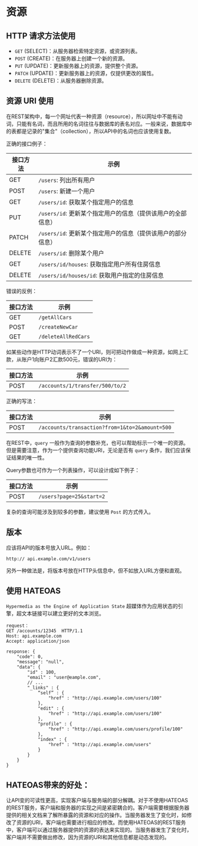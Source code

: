 # 资源

## HTTP 请求方法使用

- `GET` (SELECT)：从服务器检索特定资源，或资源列表。
- `POST` (CREATE)：在服务器上创建一个新的资源。
- `PUT` (UPDATE)：更新服务器上的资源，提供整个资源。
- `PATCH` (UPDATE)：更新服务器上的资源，仅提供更改的属性。
- `DELETE` (DELETE)：从服务器删除资源。

## 资源 URI 使用

在REST架构中，每一个网址代表一种资源（resource），所以网址中不能有动词，只能有名词，而且所用的名词往往与数据库的表名对应。一般来说，数据库中的表都是记录的"集合"（collection），所以API中的名词也应该使用复数。

正确的接口例子：

| 接口方法   | 示例                                                       |
| ----      | ----                                                       |
| GET       |  `/users`: 列出所有用户                                     |
| POST      |  `/users`: 新建一个用户                                     |
| GET       |  `/users/id`: 获取某个指定用户的信息                         |
| PUT       |  `/users/id`: 更新某个指定用户的信息（提供该用户的全部信息）   |
| PATCH     |  `/users/id`: 更新某个指定用户的信息（提供该用户的部分信息）   |
| DELETE    |  `/users/id`: 删除某个用户                                  |
| GET       |  `/users/id/houses`: 获取指定用户所有住房信息                |
| DELETE    |  `/users/id/houses/id`: 获取用户指定的住房信息               |

错误的反例：

| 接口方法   | 示例                                                       |
| ----      | ----                                                       |
| GET       |  `/getAllCars`                                             |
| POST      |  `/createNewCar`                                           |
| GET       |  `/deleteAllRedCars`                                       |

如某些动作是HTTP动词表示不了一个URI，则可把动作做成一种资源，如网上汇款，从账户1向账户2汇款500元，错误的URI为：

| 接口方法   | 示例                                                       |
| ----      | ----                                                       |
| POST      |  `/accounts/1/transfer/500/to/2`                           |

正确的写法：

| 接口方法   | 示例                                                       |
| ----      | ----                                                       |
| POST      |  `/accounts/transaction?from=1&to=2&amount=500`            |

在REST中，`query` 一般作为查询的参数补充，也可以帮助标示一个唯一的资源。但是需要注意，作为一个提供查询功能URI，无论是否有 `query` 条作，我们应该保证结果的唯一性。

Query参数也可作为一个列表操作，可以设计成如下例子：

| 接口方法   | 示例                                                       |
| ----      | ----                                                       |
| POST      |  `/users?page=25&start=2`                                  |

复杂的查询可能涉及到较多的参数，建议使用 `Post` 的方式传入。

## 版本

应该将API的版本号放入URL。例如：

```
http:// api.example.com/v1/users
```

另外一种做法是，将版本号放在HTTP头信息中，但不如放入URL方便和直观。

## 使用 HATEOAS

`Hypermedia as the Engine of Application State` 超媒体作为应用状态的引擎，超文本链接可以建立更好的文本浏览。

```
request：
GET /accounts/12345  HTTP/1.1
Host: api.example.com
Accept: application/json

response: {
	"code": 0,
	"message": "null",
	"data": {
		"id" : 100,
		"email" : "user@eample.com",
		// ...
		"_links" : {
			“self” : {
				"href" : "http://api.example.com/users/100"
			},
			"edit" : {
				"href" : "http://api.example.com/users/100"
			},
			"profile" : {
				"href" : "http://api.example.com/users/profile/100"
			},
			"index" : {
				"href" : "http://api.example.com/users"
			}
		}
	}
}
```

## HATEOAS带来的好处：

让API变的可读性更高，实现客户端与服务端的部分解耦。对于不使用HATEOAS的REST服务，客户端和服务器的实现之间是紧密耦合的。客户端需要根据服务器提供的相关文档来了解所暴露的资源和对应的操作。当服务器发生了变化时，如修改了资源的URI，客户端也需要进行相应的修改。而使用HATEOAS的REST服务中，客户端可以通过服务器提供的资源的表达来实现的。当服务器发生了变化时，客户端并不需要做出修改，因为资源的URI和其他信息都是动态发现的。